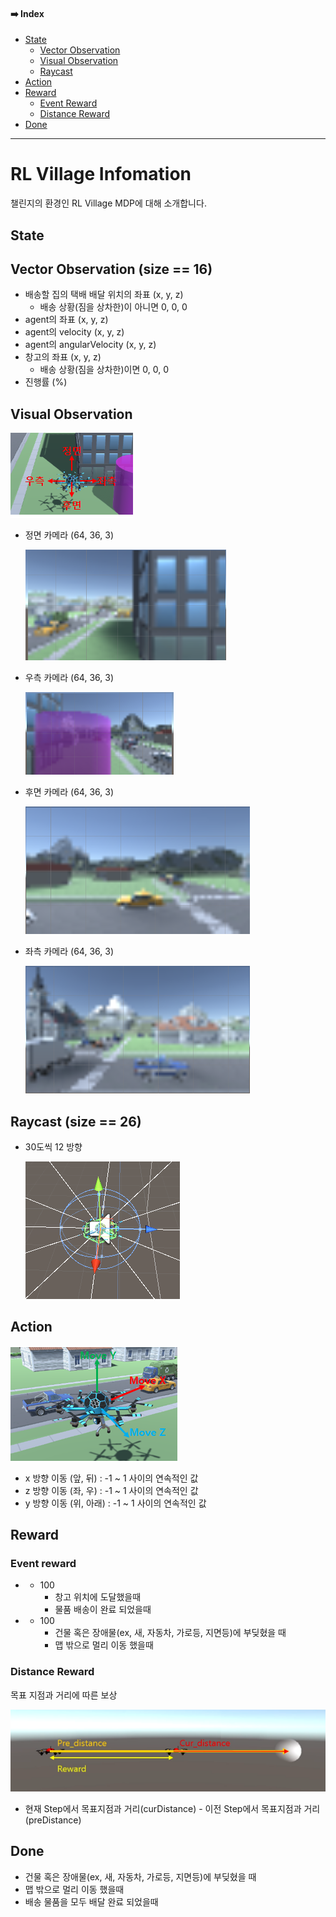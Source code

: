 #### ➡️ Index
- [State]()
    - [Vector Observation]()
    - [Visual Observation]()
    - [Raycast]()
- [Action]()
- [Reward]()
    - [Event Reward]()
    - [Distance Reward]()
- [Done]()

---

# RL Village Infomation
챌린지의 환경인 RL Village MDP에 대해 소개합니다. 

## State

## Vector Observation (size == 16)

- 배송할 집의 택배 배달 위치의 좌표 (x, y, z)
    - 배송 상황(짐을 상차한)이 아니면 0, 0, 0
- agent의 좌표 (x, y, z)
- agent의 velocity (x, y, z)
- agent의 angularVelocity (x, y, z)
- 창고의 좌표 (x, y, z)
    - 배송 상황(짐을 상차한)이면 0, 0, 0
- 진행률 (%)
    
## Visual Observation

![vis_obs_overview](../images/vis_obs_overview.png)

- 정면 카메라 (64, 36, 3)

    ![vis_obs_front](../images/vis_obs_front.png)

- 우측 카메라 (64, 36, 3)

    ![vis_obs_right](../images/vis_obs_right.png)

- 후면 카메라 (64, 36, 3)

    ![vis_obs_back](../images/vis_obs_back.png)

- 좌측 카메라 (64, 36, 3)

    ![vis_obs_left](../images/vis_obs_left.png)

## Raycast (size == 26)

- 30도씩 12 방향

    ![raycast](../images/raycast.png)

## Action

![action](../images/action.png)

- x 방향 이동 (앞, 뒤) : -1 ~ 1 사이의 연속적인 값
- z 방향 이동 (좌, 우) : -1 ~ 1 사이의 연속적인 값
- y 방향 이동 (위, 아래) : -1 ~ 1 사이의 연속적인 값

## Reward

### Event reward 
- + 100
    - 창고 위치에 도달했을때
    - 물품 배송이 완료 되었을때
- - 100
    - 건물 혹은 장애물(ex, 새, 자동차, 가로등, 지면등)에 부딪혔을 때
    - 맵 밖으로 멀리 이동 했을때

### Distance Reward

목표 지점과 거리에 따른 보상

![distance_reward](../images/distance_reward.png)

- 현재 Step에서 목표지점과 거리(curDistance) - 이전 Step에서 목표지점과 거리(preDistance)


## Done

- 건물 혹은 장애물(ex, 새, 자동차, 가로등, 지면등)에 부딪혔을 때
- 맵 밖으로 멀리 이동 했을때
- 배송 물품을 모두 배달 완료 되었을때